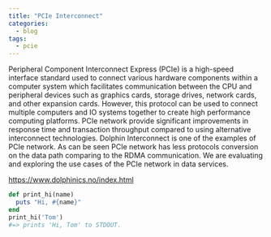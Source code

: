 ```yaml
---
title: "PCIe Interconnect"
categories:
  - blog
tags:
  - pcie
---
```


Peripheral Component Interconnect Express (PCIe) is a high-speed interface standard used to connect various hardware components within a computer system which facilitates communication between the CPU and peripheral devices such as graphics cards, storage drives, network cards, and other expansion cards. However, this protocol  can be used to connect multiple computers and IO systems together to create high performance computing platforms. PCIe network provide significant improvements in response time and transaction throughput compared to using alternative interconnect technologies. Dolphin Interconnect is one of the examples of PCIe network. As can be seen PCIe network has less protocols conversion on the data path comparing to the RDMA communication. We are evaluating and exploring the use cases of the PCIe network in data services.

https://www.dolphinics.no/index.html

```ruby
def print_hi(name)
  puts "Hi, #{name}"
end
print_hi('Tom')
#=> prints 'Hi, Tom' to STDOUT.
```

